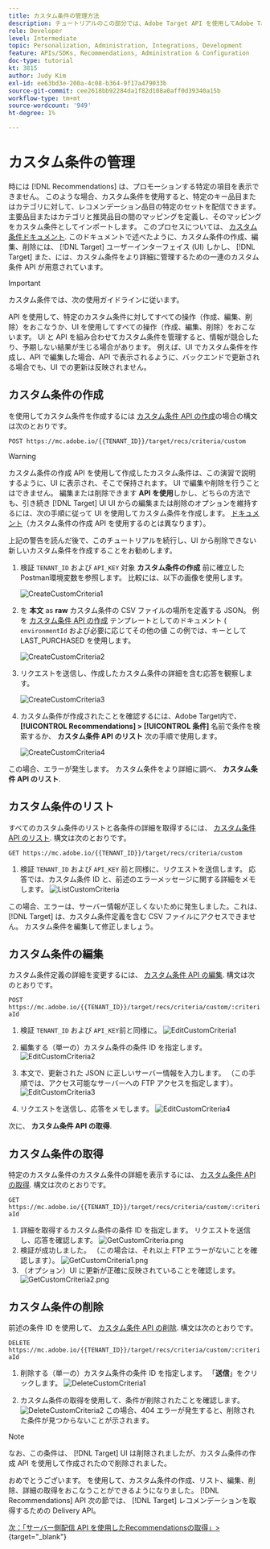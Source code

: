 ```yaml
---
title: カスタム条件の管理方法
description: チュートリアルのこの部分では、Adobe Target API を使用してAdobe Target Recommendationsの条件を管理、作成、リスト、編集、取得、削除するために必要な手順を開発者にガイドします。
role: Developer
level: Intermediate
topic: Personalization, Administration, Integrations, Development
feature: APIs/SDKs, Recommendations, Administration & Configuration
doc-type: tutorial
kt: 3815
author: Judy Kim
exl-id: ee63bd3e-200a-4c08-b364-9f17a479033b
source-git-commit: cee2618bb92284da1f82d108a0aff0d39340a15b
workflow-type: tm+mt
source-wordcount: '949'
ht-degree: 1%

---
```


# カスタム条件の管理

時には [!DNL Recommendations] は、プロモーションする特定の項目を表示できません。 このような場合、カスタム条件を使用すると、特定のキー品目またはカテゴリに対して、レコメンデーション品目の特定のセットを配信できます。 主要品目またはカテゴリと推奨品目の間のマッピングを定義し、そのマッピングをカスタム条件としてインポートします。 このプロセスについては、 [カスタム条件ドキュメント](https://experienceleague.adobe.com/docs/target/using/recommendations/criteria/recommendations-csv.html?lang=en). このドキュメントで述べたように、カスタム条件の作成、編集、削除には、 [!DNL Target] ユーザーインターフェイス (UI) しかし、 [!DNL Target] また、には、カスタム条件をより詳細に管理するための一連のカスタム条件 API が用意されています。

>[!IMPORTANT]
>
>カスタム条件では、次の使用ガイドラインに従います。
>
> API を使用して、特定のカスタム条件に対してすべての操作（作成、編集、削除）をおこなうか、UI を使用してすべての操作（作成、編集、削除）をおこないます。 UI と API を組み合わせてカスタム条件を管理すると、情報が競合したり、予期しない結果が生じる場合があります。 例えば、UI でカスタム条件を作成し、API で編集した場合、API で表示されるように、バックエンドで更新される場合でも、UI での更新は反映されません。

## カスタム条件の作成

を使用してカスタム条件を作成するには [カスタム条件 API の作成](https://developers.adobetarget.com/api/recommendations/#operation/createCriteriaCustom)の場合の構文は次のとおりです。

`POST https://mc.adobe.io/{{TENANT_ID}}/target/recs/criteria/custom`

>[!WARNING]
>
>カスタム条件の作成 API を使用して作成したカスタム条件は、この演習で説明するように、UI に表示され、そこで保持されます。 UI で編集や削除を行うことはできません。 編集または削除できます **API を使用**&#x200B;しかし、どちらの方法でも、引き続き [!DNL Target] UI UI からの編集または削除のオプションを維持するには、次の手順に従って UI を使用してカスタム条件を作成します。 [ドキュメント](https://experienceleague.adobe.com/docs/target/using/recommendations/criteria/recommendations-csv.html?lang=en)（カスタム条件の作成 API を使用するのとは異なります）。

上記の警告を読んだ後で、このチュートリアルを続行し、UI から削除できない新しいカスタム条件を作成することをお勧めします。

1. 検証 `TENANT_ID` および `API_KEY` 対象 **カスタム条件の作成** 前に確立したPostman環境変数を参照します。 比較には、以下の画像を使用します。

   ![CreateCustomCriteria1](assets/CreateCustomCriteria1.png)

2. を **本文** as **raw** カスタム条件の CSV ファイルの場所を定義する JSON。 例を [カスタム条件 API の作成](https://developers.adobetarget.com/api/recommendations/#operation/getAllCriteriaCustom) テンプレートとしてのドキュメント ( `environmentId` および必要に応じてその他の値 この例では、キーとして LAST_PURCHASED を使用します。

   ![CreateCustomCriteria2](assets/CreateCustomCriteria2.png)

3. リクエストを送信し、作成したカスタム条件の詳細を含む応答を観察します。

   ![CreateCustomCriteria3](assets/CreateCustomCriteria3.png)

4. カスタム条件が作成されたことを確認するには、Adobe Target内で、 **[!UICONTROL Recommendations] > [!UICONTROL 条件]** 名前で条件を検索するか、 **カスタム条件 API のリスト** 次の手順で使用します。

   ![CreateCustomCriteria4](assets/CreateCustomCriteria4.png)

この場合、エラーが発生します。 カスタム条件をより詳細に調べ、 **カスタム条件 API のリスト**.

## カスタム条件のリスト

すべてのカスタム条件のリストと各条件の詳細を取得するには、 [カスタム条件 API のリスト](https://developers.adobetarget.com/api/recommendations/#operation/getAllCriteriaCustom). 構文は次のとおりです。

`GET https://mc.adobe.io/{{TENANT_ID}}/target/recs/criteria/custom`

1. 検証 `TENANT_ID` および `API_KEY` 前と同様に、リクエストを送信します。 応答では、カスタム条件 ID と、前述のエラーメッセージに関する詳細をメモします。
   ![ListCustomCriteria](assets/ListCustomCriteria.png)

この場合、エラーは、サーバー情報が正しくないために発生しました。これは、 [!DNL Target] は、カスタム条件定義を含む CSV ファイルにアクセスできません。 カスタム条件を編集して修正しましょう。

## カスタム条件の編集

カスタム条件定義の詳細を変更するには、 [カスタム条件 API の編集](https://developers.adobetarget.com/api/recommendations/#operation/updateCriteriaCustom). 構文は次のとおりです。

`POST https://mc.adobe.io/{{TENANT_ID}}/target/recs/criteria/custom/:criteriaId`

1. 検証 `TENANT_ID` および `API_KEY`前と同様に。
   ![EditCustomCriteria1](assets/EditCustomCriteria1.png)

1. 編集する（単一の）カスタム条件の条件 ID を指定します。
   ![EditCustomCriteria2](assets/EditCustomCriteria2.png)

1. 本文で、更新された JSON に正しいサーバー情報を入力します。 （この手順では、アクセス可能なサーバーへの FTP アクセスを指定します）。
   ![EditCustomCriteria3](assets/EditCustomCriteria3.png)

1. リクエストを送信し、応答をメモします。
   ![EditCustomCriteria4](assets/EditCustomCriteria4.png)

次に、 **カスタム条件 API の取得**.

## カスタム条件の取得

特定のカスタム条件のカスタム条件の詳細を表示するには、 [カスタム条件 API の取得](https://developers.adobetarget.com/api/recommendations/#operation/getCriteriaCustom). 構文は次のとおりです。

`GET https://mc.adobe.io/{{TENANT_ID}}/target/recs/criteria/custom/:criteriaId`

1. 詳細を取得するカスタム条件の条件 ID を指定します。 リクエストを送信し、応答を確認します。
   ![GetCustomCriteria.png](assets/GetCustomCriteria.png)
1. 検証が成功しました。 （この場合は、それ以上 FTP エラーがないことを確認します）。
   ![GetCustomCriteria1.png](assets/GetCustomCriteria1.png)
1. （オプション）UI に更新が正確に反映されていることを確認します。
   ![GetCustomCriteria2.png](assets/GetCustomCriteria2.png)

## カスタム条件の削除

前述の条件 ID を使用して、 [カスタム条件 API の削除](https://developers.adobetarget.com/api/recommendations/#operation/deleteCriteriaCustom). 構文は次のとおりです。

`DELETE https://mc.adobe.io/{{TENANT_ID}}/target/recs/criteria/custom/:criteriaId`

1. 削除する（単一の）カスタム条件の条件 ID を指定します。 「**送信**」をクリックします。
   ![DeleteCustomCriteria1](assets/DeleteCustomCriteria1.png)

1. カスタム条件の取得を使用して、条件が削除されたことを確認します。
   ![DeleteCustomCriteria2](assets/DeleteCustomCriteria2.png)
この場合、404 エラーが発生すると、削除された条件が見つからないことが示されます。

>[!NOTE]
>なお、この条件は、 [!DNL Target] UI は削除されましたが、カスタム条件の作成 API を使用して作成されたので削除されました。

おめでとうございます。 を使用して、カスタム条件の作成、リスト、編集、削除、詳細の取得をおこなうことができるようになりました。 [!DNL Recommendations] API 次の節では、 [!DNL Target] レコメンデーションを取得するための Delivery API。

[次：「サーバー側配信 API を使用したRecommendationsの取得」>](https://developer.adobe.com/target/before-administer/recs-api/fetch-recs-server-side-delivery-api/){target=&quot;_blank&quot;}
